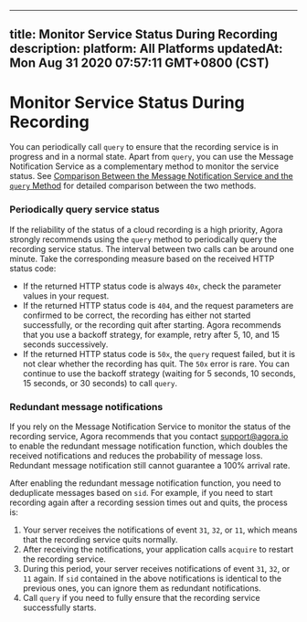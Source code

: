 
---
title: Monitor Service Status During Recording
description: 
platform: All Platforms
updatedAt: Mon Aug 31 2020 07:57:11 GMT+0800 (CST)
---
# Monitor Service Status During Recording
You can periodically call `query` to ensure that the recording service is in progress and in a normal state. Apart from `query`, you can use the Message Notification Service as a complementary method to monitor the service status. See [Comparison Between the Message Notification Service and the `query` Method](https://docs.agora.io/en/faq/ncs_vs_query) for detailed comparison between the two methods.

### Periodically query service status

If the reliability of the status of a cloud recording is a high priority, Agora strongly recommends using the `query` method to periodically query the recording service status. The interval between two calls can be around one minute. Take the corresponding measure based on the received HTTP status code:

- If the returned HTTP status code is always `40x`, check the parameter values in your request.
- If the returned HTTP status code is `404`, and the request parameters are confirmed to be correct, the recording has either not started successfully, or the recording quit after starting. Agora recommends that you use a backoff strategy, for example, retry after 5, 10, and 15 seconds successively.
- If the returned HTTP status code is `50x`, the `query` request failed, but it is not clear whether the recording has quit. The `50x` error is rare. You can continue to use the backoff strategy (waiting for 5 seconds, 10 seconds, 15 seconds, or 30 seconds) to call `query`.

### Redundant message notifications

If you rely on the Message Notification Service to monitor the status of the recording service, Agora recommends that you contact [support@agora.io](mailto:support@agora.io) to enable the redundant message notification function, which doubles the received notifications and reduces the probability of message loss. Redundant message notification still cannot guarantee a 100% arrival rate.

After enabling the redundant message notification function, you need to deduplicate messages based on `sid`. For example, if you need to start recording again after a recording session times out and quits, the process is:

1. Your server receives the notifications of event `31`, `32`, or `11`, which means that the recording service quits normally.
2. After receiving the notifications, your application calls `acquire` to restart the recording service.
3. During this period, your server receives notifications of event `31`, `32`, or `11` again. If `sid` contained in the above notifications is identical to the previous ones, you can ignore them as redundant notifications.
4. Call `query` if you need to fully ensure that the recording service successfully starts.
